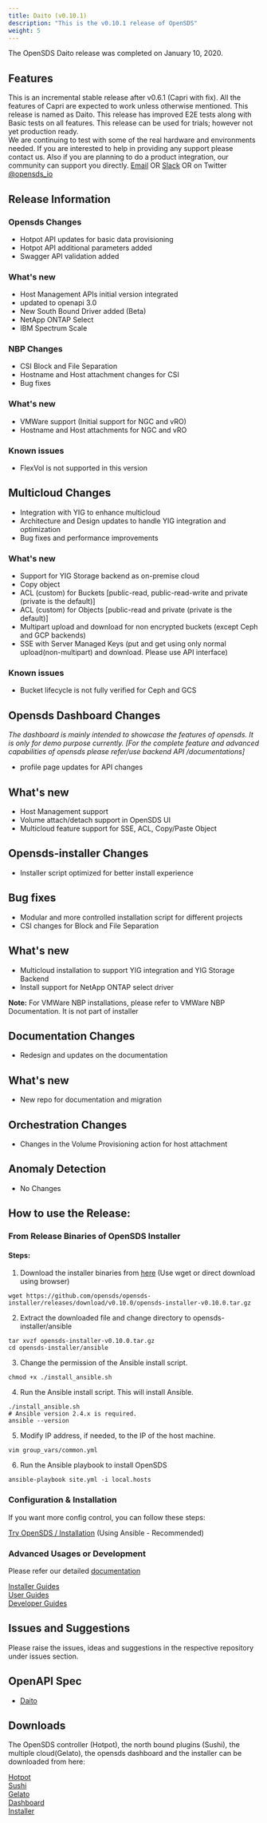 ```yaml
---
title: Daito (v0.10.1)
description: "This is the v0.10.1 release of OpenSDS"
weight: 5
---
```



The OpenSDS Daito release was completed on January 10, 2020.

## Features  

This is an incremental stable release after v0.6.1 (Capri with fix). All the features of Capri are expected to work unless otherwise mentioned. This release is named as Daito. This release has improved E2E tests along with Basic tests on all features. This release can be used for trials; however not yet production ready.  
We are continuing to test with some of the real hardware and environments needed. If you are interested to help in providing any support please contact us. Also if you are planning to do a product integration, our community can support you directly. 
[Email](mailto:lfopensds@gmail.com) OR [Slack](https://www.opensds.io/slack/) OR on Twitter [@opensds_io](https://twitter.com/opensds_io)

## Release Information
### Opensds Changes

- Hotpot API updates for basic data provisioning
- Hotpot API additional parameters added
- Swagger API validation added

### What's new

- Host Management APIs initial version integrated
- updated to openapi 3.0
- New South Bound Driver added (Beta)
- NetApp ONTAP Select
- IBM Spectrum Scale

### NBP Changes

- CSI Block and File Separation
- Hostname and Host attachment changes for CSI
- Bug fixes

### What's new

- VMWare support (Initial support for NGC and vRO)
- Hostname and Host attachments for NGC and vRO

### Known issues

- FlexVol is not supported in this version

## Multicloud Changes

- Integration with YIG to enhance multicloud
- Architecture and Design updates to handle YIG integration and optimization
- Bug fixes and performance improvements

### What's new

- Support for YIG Storage backend as on-premise cloud
- Copy object
- ACL (custom) for Buckets [public-read, public-read-write and private (private is the default)]
- ACL (custom) for Objects [public-read and private (private is the default)]
- Multipart upload and download for non encrypted buckets (except Ceph and GCP backends)
- SSE with Server Managed Keys (put and get using only normal upload(non-multipart) and download. Please use API interface)

### Known issues

- Bucket lifecycle is not fully verified for Ceph and GCS

## Opensds Dashboard Changes

_The dashboard is mainly intended to showcase the features of opensds. It is only for demo purpose currently.
[For the complete feature and advanced capabilities of opensds please refer/use backend API /documentations]_

- profile page updates for API changes

## What's new

- Host Management support
- Volume attach/detach support in OpenSDS UI
- Multicloud feature support for SSE, ACL, Copy/Paste Object

## Opensds-installer Changes

- Installer script optimized for better install experience

## Bug fixes
- Modular and more controlled installation script for different projects
- CSI changes for Block and File Separation

## What's new

- Multicloud installation to support YIG integration and YIG Storage Backend
- Install support for NetApp ONTAP select driver

**Note:** For VMWare NBP installations, please refer to VMWare NBP Documentation. It is not part of installer

## Documentation Changes

- Redesign and updates on the documentation

## What's new

- New repo for documentation and migration

## Orchestration Changes

- Changes in the Volume Provisioning action for host attachment

## Anomaly Detection

- No Changes

## How to use the Release:  

### From Release Binaries of OpenSDS Installer

#### Steps:


1. Download the installer binaries from [here](https://github.com/opensds/opensds-installer/releases/tag/v0.10.0) (Use wget or direct download using browser)  

```
wget https://github.com/opensds/opensds-installer/releases/download/v0.10.0/opensds-installer-v0.10.0.tar.gz
```

2. Extract the downloaded file and change directory to opensds-installer/ansible  

```
tar xvzf opensds-installer-v0.10.0.tar.gz
cd opensds-installer/ansible
```  

3. Change the permission of the Ansible install script. 

```
chmod +x ./install_ansible.sh
```
4. Run the Ansible install script. This will install Ansible.  

```
./install_ansible.sh
# Ansible version 2.4.x is required.
ansible --version 
```  

5. Modify IP address, if needed, to the IP of the host machine.  

```
vim group_vars/common.yml 
```  

6. Run the Ansible playbook to install OpenSDS  

```
ansible-playbook site.yml -i local.hosts
```  

### Configuration & Installation
If you want more config control, you can follow these steps:

[Try OpenSDS / Installation](https://docs.opensds.io/try-opensds/installation/) (Using Ansible - Recommended)

### Advanced Usages or Development
Please refer our detailed [documentation](https://docs.opensds.io/)

[Installer Guides](https://docs.opensds.io/guides/installer-guides/)  
[User Guides](https://docs.opensds.io/guides/user-guides/)  
[Developer Guides](https://docs.opensds.io/guides/developer-guides/)  

## Issues and Suggestions
Please raise the issues, ideas and suggestions in the respective repository under issues section.

## OpenAPI Spec
* [Daito](/guides/api-spec/daito/)

## Downloads  

The OpenSDS controller (Hotpot), the north bound plugins (Sushi), the multiple cloud(Gelato), 
the opensds dashboard and the installer can be downloaded from here:

[Hotpot](https://github.com/opensds/opensds/releases/tag/v0.10.1)  
[Sushi](https://github.com/opensds/nbp/releases/tag/v0.10.0)  
[Gelato](https://github.com/opensds/multi-cloud/releases/tag/v0.10.0)  
[Dashboard](https://github.com/opensds/opensds-dashboard/releases/tag/v0.10.0)  
[Installer](https://github.com/opensds/opensds-installer/releases/tag/v0.10.0)  
